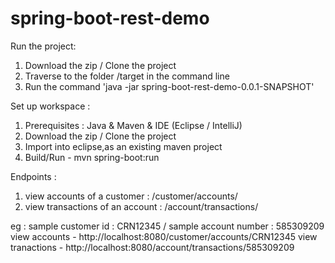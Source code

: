 # spring-boot-rest-demo

Run the project:
1. Download the zip / Clone the project
2. Traverse to the folder /target in the command line
3. Run the command 'java -jar spring-boot-rest-demo-0.0.1-SNAPSHOT'

Set up workspace :
1. Prerequisites : Java & Maven & IDE (Eclipse / IntelliJ)
2. Download the zip / Clone the project
3. Import into eclipse,as an existing maven project
4. Build/Run - mvn spring-boot:run

Endpoints :
1. view accounts of a customer : <baseurl>/customer/accounts/<customerId>
2. view transactions of an account : <baseurl>/account/transactions/<accountNo>

eg : sample customer id : CRN12345 / sample account number : 585309209
view accounts - http://localhost:8080/customer/accounts/CRN12345
view tranactions - http://localhost:8080/account/transactions/585309209

